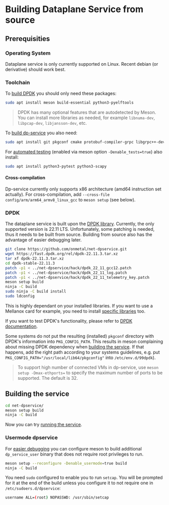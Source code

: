 # Building Dataplane Service from source

## Prerequisities

### Operating System
Dataplane service is only currently supported on Linux. Recent debian (or derivative) should work best.

### Toolchain
To [build DPDK](#dpdk) you should only need these packages:
```bash
sudo apt install meson build-essential python3-pyelftools
```
> DPDK has many optional features that are autodetected by Meson. You can install more libraries as needed, for example `libnuma-dev`, `libpcap-dev`, `libjansson-dev`, etc.

To [build dp-service](#building-the-service) you also need:
```bash
sudo apt install git pkgconf cmake protobuf-compiler-grpc libgrpc++-dev uuid-dev
```
For [automated testing](../testing/) (enabled via meson option `-Denable_tests=true`) also install:
```bash
sudo apt install python3-pytest python3-scapy
```

#### Cross-compilation
Dp-service currently only supports x86 architecture (amd64 instruction set actually). For cross-compilation, add `--cross-file config/arm/arm64_armv8_linux_gcc` to `meson setup` (see below).


### DPDK
The dataplane service is built upon the [DPDK library](https://dpdk.org). Currently, the only supported version is 22.11 LTS. Unfortunately, some patching is needed, thus it needs to be built from source. Building from source also has the advantage of easier debugging later.
```bash
git clone https://github.com/onmetal/net-dpservice.git
wget https://fast.dpdk.org/rel/dpdk-22.11.3.tar.xz
tar xf dpdk-22.11.3.tar.xz
cd dpdk-stable-22.11.3
patch -p1 < ../net-dpservice/hack/dpdk_22_11_gcc12.patch
patch -p1 < ../net-dpservice/hack/dpdk_22_11_log.patch
patch -p1 < ../net-dpservice/hack/dpdk_22_11_telemetry_key.patch
meson setup build
ninja -C build
sudo ninja -C build install
sudo ldconfig
```
This is highly dependant on your installed libraries. If you want to use a Mellanox card for example, you need to install [specific libraries](mellanox.md#building-dpdk) too.

If you want to test DPDK's functionality, please refer to [DPDK documentation](http://core.dpdk.org/doc/quick-start/).

Some systems do not put the resulting (installed) `pkgconf` directory with DPDK's information into `PKG_CONFIG_PATH`. This results in meson complaining about missing DPDK dependency when [building the service](#building-the-service). If that happens, add the right path according to your systems guidelines, e.g. put `PKG_CONFIG_PATH="/usr/local/lib64/pkgconfig"` into `/etc/env.d/99dpdk`).

> To support high number of connected VMs in dp-service, use `meson setup -Dmax-ethports=` to specify the maximum number of ports to be supported. The default is 32.


## Building the service
```bash
cd net-dpservice/
meson setup build
ninja -C build
```
Now you can try [running the service](running.md).

### Usermode dpservice
For [easier debugging](debugging.md) you can configure meson to build additional `dp_service_user` binary that does not require root privileges to run.
```bash
meson setup --reconfigure -Denable_usermode=true build
ninja -C build
```
You need `sudo` configured to enable you to run `setcap`. You will be prompted for it at the end of the build unless you configure it to not require one in `/etc/sudoers.d/dpservice`:
```bash
username ALL=(root) NOPASSWD: /usr/sbin/setcap
```
